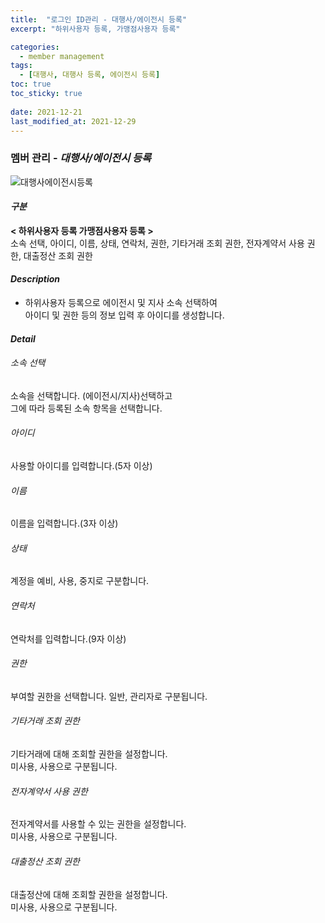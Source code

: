 ```yaml
---
title:  "로그인 ID관리 - 대행사/에이전시 등록"
excerpt: "하위사용자 등록, 가맹점사용자 등록"

categories:
  - member management
tags:
  - [대행사, 대행사 등록, 에이전시 등록]
toc: true
toc_sticky: true
 
date: 2021-12-21
last_modified_at: 2021-12-29
---
```

### 멤버 관리 - *대행사/에이전시 등록*
![대행사에이전시등록](https://user-images.githubusercontent.com/95394003/146888311-e15563ff-b471-4370-9f60-1e59a3d60cac.jpeg)

#### *구분* <br>
**< 하위사용자 등록 가맹점사용자 등록 >**
<br>소속 선택, 아이디, 이름, 상태, 연락처, 권한, 기타거래 조회 권한, 전자계약서 사용 권한, 대출정산 조회 권한

#### *Description*
- 하위사용자 등록으로 에이전시 및 지사 소속 선택하여<br>아이디 및 권한 등의 정보 입력 후 아이디를 생성합니다.

#### *Detail*

###### 소속 선택
소속을 선택합니다. (에이전시/지사)선택하고<br>그에 따라 등록된 소속 항목을 선택합니다.

###### 아이디
사용할 아이디를 입력합니다.(5자 이상)

###### 이름
이름을 입력합니다.(3자 이상)

###### 상태
계정을 예비, 사용, 중지로 구분합니다.

###### 연락처
연락처를 입력합니다.(9자 이상)

###### 권한
부여할 권한을 선택합니다. 일반, 관리자로 구분됩니다.

###### 기타거래 조회 권한
기타거래에 대해 조회할 권한을 설정합니다.<br>미사용, 사용으로 구분됩니다.

###### 전자계약서 사용 권한
전자계약서를 사용할 수 있는 권한을 설정합니다.<br>미사용, 사용으로 구분됩니다.

###### 대출정산 조회 권한
대출정산에 대해 조회할 권한을 설정합니다.<br>미사용, 사용으로 구분됩니다.
